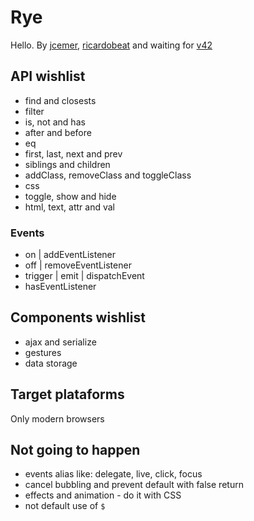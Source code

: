 Rye
===

Hello. By [jcemer](http://github.com/jcemer), [ricardobeat](http://github.com/ricardobeat) and waiting for [v42](http://github.com/v42)

API wishlist
------------

- find and closests
- filter
- is, not and has
- after and before
- eq
- first, last, next and prev
- siblings and children
- addClass, removeClass and toggleClass
- css
- toggle, show and hide
- html, text, attr and val

### Events
 
- on | addEventListener
- off | removeEventListener
- trigger | emit | dispatchEvent
- hasEventListener

Components wishlist
------------

- ajax and serialize
- gestures
- data storage

Target plataforms
------------
Only modern browsers

Not going to happen
------------

- events alias like: delegate, live, click, focus
- cancel bubbling and prevent default with false return
- effects and animation - do it with CSS
- not default use of `$`